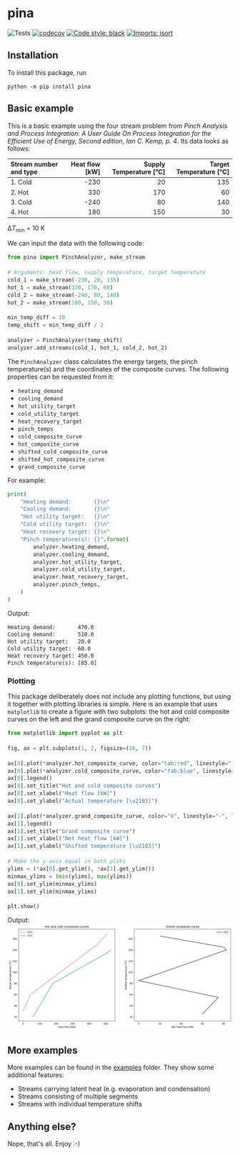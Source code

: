# pina

![Tests](https://github.com/FitzOReilly/pina/workflows/Tests/badge.svg)
[![codecov](https://codecov.io/gh/FitzOReilly/pina/branch/master/graph/badge.svg)](https://codecov.io/gh/FitzOReilly/pina)
[![Code style: black](https://img.shields.io/badge/code%20style-black-000000.svg)](https://github.com/psf/black)
[![Imports: isort](https://img.shields.io/badge/%20imports-isort-%231674b1?style=flat&labelColor=ef8336)](https://timothycrosley.github.io/isort/)

## Installation
To install this package, run
```
python -m pip install pina
```

## Basic example
This is a basic example using the four stream problem from
*Pinch Analysis and Process Integration:
A User Guide On Process Integration for the Efficient Use of Energy,
Second edition, Ian C. Kemp, p. 4*. Its data looks as follows:

| Stream number and type | Heat flow [kW] | Supply Temperature [°C] | Target Temperature [°C] |
| :--- | ---: | ---: | ---: |
| 1. Cold | -230 | 20 | 135 |
| 2. Hot | 330 | 170 | 60 |
| 3. Cold | -240 | 80 | 140 |
| 4. Hot | 180 | 150 | 30 |

&Delta;*T*<sub>min</sub> = 10 K

We can input the data with the following code:
```python
from pina import PinchAnalyzer, make_stream

# Arguments: heat flow, supply temperature, target temperature
cold_1 = make_stream(-230, 20, 135)
hot_1 = make_stream(330, 170, 60)
cold_2 = make_stream(-240, 80, 140)
hot_2 = make_stream(180, 150, 30)

min_temp_diff = 10
temp_shift = min_temp_diff / 2

analyzer = PinchAnalyzer(temp_shift)
analyzer.add_streams(cold_1, hot_1, cold_2, hot_2)
```

The `PinchAnalyzer` class calculates the energy targets, the pinch
temperature(s) and the coordinates of the composite curves. The following
properties can be requested from it:
* `heating_demand`
* `cooling_demand`
* `hot_utility_target`
* `cold_utility_target`
* `heat_recovery_target`
* `pinch_temps`
* `cold_composite_curve`
* `hot_composite_curve`
* `shifted_cold_composite_curve`
* `shifted_hot_composite_curve`
* `grand_composite_curve`

For example:
```python
print(
    "Heating demand:       {}\n"
    "Cooling demand:       {}\n"
    "Hot utility target:   {}\n"
    "Cold utility target:  {}\n"
    "Heat recovery target: {}\n"
    "Pinch temperature(s): {}".format(
        analyzer.heating_demand,
        analyzer.cooling_demand,
        analyzer.hot_utility_target,
        analyzer.cold_utility_target,
        analyzer.heat_recovery_target,
        analyzer.pinch_temps,
    )
)
```

Output:
```
Heating demand:       470.0
Cooling demand:       510.0
Hot utility target:   20.0
Cold utility target:  60.0
Heat recovery target: 450.0
Pinch temperature(s): [85.0]
```

### Plotting
This package deliberately does not include any plotting functions, but using it
together with plotting libraries is simple. Here is an example that uses
`matplotlib` to create a figure with two subplots: the hot and cold composite
curves on the left and the grand composite curve on the right:
```python
from matplotlib import pyplot as plt

fig, ax = plt.subplots(1, 2, figsize=(16, 7))

ax[0].plot(*analyzer.hot_composite_curve, color="tab:red", linestyle="--", label="HCC")
ax[0].plot(*analyzer.cold_composite_curve, color="tab:blue", linestyle="-", label="CCC")
ax[0].legend()
ax[0].set_title("Hot and cold composite curves")
ax[0].set_xlabel("Heat flow [kW]")
ax[0].set_ylabel("Actual temperature [\u2103]")

ax[1].plot(*analyzer.grand_composite_curve, color="k", linestyle="-", label="GCC")
ax[1].legend()
ax[1].set_title("Grand composite curve")
ax[1].set_xlabel("Net heat flow [kW]")
ax[1].set_ylabel("Shifted temperature [\u2103]")

# Make the y-axis equal in both plots
ylims = (*ax[0].get_ylim(), *ax[1].get_ylim())
minmax_ylims = (min(ylims), max(ylims))
ax[0].set_ylim(minmax_ylims)
ax[1].set_ylim(minmax_ylims)

plt.show()
```
Output:
![Four stream example](examples/plots/four_stream.svg)

## More examples
More examples can be found in the [examples](examples) folder. They show some
additional features:

* Streams carrying latent heat (e.g. evaporation and condensation)
* Streams consisting of multiple segments
* Streams with individual temperature shifts

## Anything else?
Nope, that's all. Enjoy :-)
